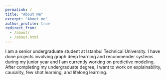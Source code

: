 ```yaml
---
permalink: /
title: "About Me"
excerpt: "About me"
author_profile: true
redirect_from: 
  - /about/
  - /about.html
---
```


I am a senior undergraduate student at Istanbul Technical University. I have done projects involving graph deep learning and recommender systems during my junior year and I am currently working on predictive modeling. After completing my undergraduate degree, I want to work on explainability, causality, few shot learning,  and lifelong learning.
